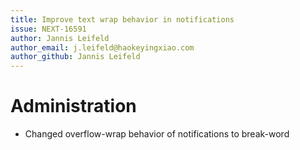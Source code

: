 ```yaml
---
title: Improve text wrap behavior in notifications
issue: NEXT-16591
author: Jannis Leifeld
author_email: j.leifeld@haokeyingxiao.com
author_github: Jannis Leifeld
---
```

# Administration
* Changed overflow-wrap behavior of notifications to break-word
